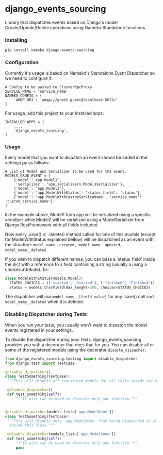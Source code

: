 # django_events_sourcing
Library that dispatches events based on Django's model Create/Update/Delete
 operations using Nameko Standalone functions.

### Installing

`pip install nameko django-events-sourcing`

### Configuration
Currently it's usage is based on Nameko's Standalone Event Dispatcher so we
 need to configure it:
 
```
# Config to be passed to ClusterRpcProxy
SERVICE_NAME = 'service_name'
NAMEKO_CONFIG = {
    'AMQP_URI': 'amqp://guest:guest@localhost:5672/'
}
```

For usage, add this project to your installed apps:

```
INSTALLED_APPS = [
    ...,
    'django_events_sourcing',
]
```

### Usage
Every model that you want to dispatch an event should be added in the
 settings.py as follows:
 
```
# List of Model and Serializer to be used for the event.
MODELS_CRUD_EVENT = [
    {'model': app.Model1', 
     'serializer': 'app.serializers.Model1Serializer'},
    {'model': 'app.Model2'},
    {'model': 'app.ModelWithStatus', 'status_field': 'status'},
    {'model': 'app.ModelWithCustomServiceName', 'service_name': 'custom_service_name'}
]
```

In the example above, Model1 from app will be serialized using a specific
 serializer while Model2 will be serialized using a ModelSerializer from
  Django RestFramework with all fields included.
  
Now every .save() or .delete() method called for one of this models (except
 for ModelWithStatus explained bellow) will be dispatched as an event with
  the structure:
 ``model_name__created, model_name__updated, model_name__deleted``.
 
If you wish to dispatch different names, you can pass a 'status_field' inside
 the dict with a reference to a field containing a string (usually a
  using a choices attribute). 
  Ex: 
  ```python
class ModelWithStatus(models.Model):
    STATUS_CHOICES = (('started', 'Started'), ('finished', 'Finished'))
    status = models.CharField(max_lenght=200, choices=STATUS_CHOICES)

```
  The dispatcher will use `model_name__[field_value]` for any .save() call
   and `model_name__deleted` when it is deleted.
 
 
 ### Disabling Dispatcher during Tests
 When you run your tests, you usually won't want to dispatch the model events
  registered in your settings.
  
 To disable the dispatcher during your tests, django_events_sourcing provides
  you with a decorator that does that for you. You can disable all or some of
   the registered models using the decorator `disable_dispacher`.
   
   ```python
from django_events_sourcing.testing import disable_dispatcher
from django.test import TestCase

@disable_dispatcher()
class TestSomething(TestCase):
    """This will disable all registered models for all tests inside the class"""

    @disable_dispatcher()
    def test_somethihg(self):
        """It also can be used to decorate only one function."""


@disable_dispatcher(models_list=['app.ModelName'])
class TestSomething(TestCase):
    """This will disable only 'app.ModelName' from being dispatched in all tests
     inside this class."""

    @disable_dispatcher(models_list=['app.ModelName'])
    def test_somethihg(self):
        """It also can be used to decorate only one function."""
        pass
```
